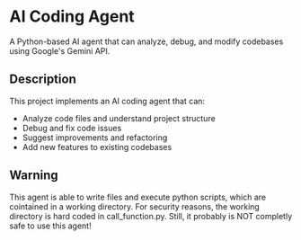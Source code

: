 # AI Coding Agent

A Python-based AI agent that can analyze, debug, and modify codebases using Google's Gemini API.

## Description

This project implements an AI coding agent that can:
- Analyze code files and understand project structure
- Debug and fix code issues
- Suggest improvements and refactoring
- Add new features to existing codebases

## Warning

This agent is able to write files and execute python scripts, which are cointained in a working directory. For security reasons, the working directory is hard coded in call_function.py. Still, it probably is NOT completly safe to use this agent!